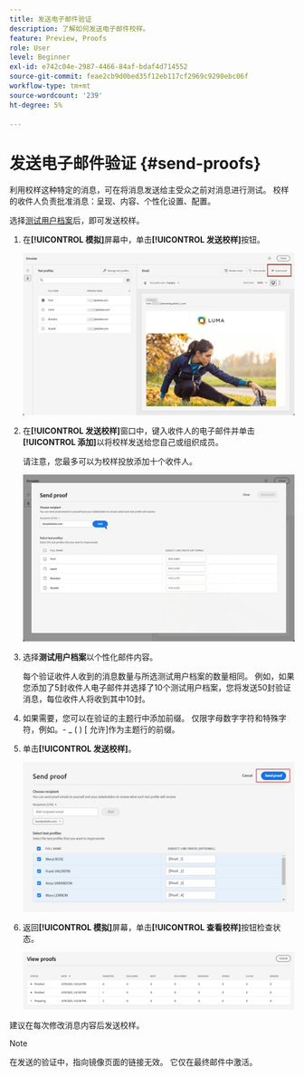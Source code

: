 ```yaml
---
title: 发送电子邮件验证
description: 了解如何发送电子邮件校样。
feature: Preview, Proofs
role: User
level: Beginner
exl-id: e742c04e-2987-4466-84af-bdaf4d714552
source-git-commit: feae2cb9d0bed35f12eb117cf2969c9290ebc06f
workflow-type: tm+mt
source-wordcount: '239'
ht-degree: 5%

---
```


# 发送电子邮件验证 {#send-proofs}

利用校样这种特定的消息，可在将消息发送给主受众之前对消息进行测试。 校样的收件人负责批准消息：呈现、内容、个性化设置、配置。

选择[测试用户档案](test-profiles.md)后，即可发送校样。

1. 在&#x200B;**[!UICONTROL 模拟]**&#x200B;屏幕中，单击&#x200B;**[!UICONTROL 发送校样]**&#x200B;按钮。

   ![](../email/assets/send-proof-button.png)

1. 在&#x200B;**[!UICONTROL 发送校样]**&#x200B;窗口中，键入收件人的电子邮件并单击&#x200B;**[!UICONTROL 添加]**&#x200B;以将校样发送给您自己或组织成员。

   请注意，您最多可以为校样投放添加十个收件人。

   ![](../email/assets/send-proof-add.png)

1. 选择&#x200B;**测试用户档案**&#x200B;以个性化邮件内容。

   每个验证收件人收到的消息数量与所选测试用户档案的数量相同。 例如，如果您添加了5封收件人电子邮件并选择了10个测试用户档案，您将发送50封验证消息，每位收件人将收到其中10封。

1. 如果需要，您可以在验证的主题行中添加前缀。 仅限字母数字字符和特殊字符，例如。- _ ( ) [ 允许]作为主题行的前缀。

1. 单击&#x200B;**[!UICONTROL 发送校样]**。

   ![](../email/assets/send-proof-select.png)

1. 返回&#x200B;**[!UICONTROL 模拟]**&#x200B;屏幕，单击&#x200B;**[!UICONTROL 查看校样]**&#x200B;按钮检查状态。

   ![](../email/assets/send-proof-view.png)

建议在每次修改消息内容后发送校样。

>[!NOTE]
>
>在发送的验证中，指向镜像页面的链接无效。 它仅在最终邮件中激活。
